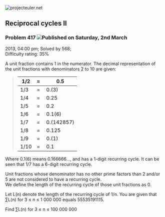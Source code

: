 ![projecteuler.net](images/print_page_logo.png)

## Reciprocal cycles II

### Problem 417 ![](images/icon_info.png)Published on Saturday, 2nd March
2013, 04:00 pm; Solved by 568;  
Difficulty rating: 35%

A unit fraction contains 1 in the numerator. The decimal representation of the
unit fractions with denominators 2 to 10 are given:

> 1/2| = | 0.5  
> ---|---|---  
> 1/3| = | 0.(3)  
> 1/4| = | 0.25  
> 1/5| = | 0.2  
> 1/6| = | 0.1(6)  
> 1/7| = | 0.(142857)  
> 1/8| = | 0.125  
> 1/9| = | 0.(1)  
> 1/10| = | 0.1  
  
Where 0.1(6) means 0.166666..., and has a 1-digit recurring cycle. It can be
seen that 1/7 has a 6-digit recurring cycle.

Unit fractions whose denominator has no other prime factors than 2 and/or 5
are not considered to have a recurring cycle.  
We define the length of the recurring cycle of those unit fractions as 0.

Let L(n) denote the length of the recurring cycle of 1/n. You are given that
∑L(n) for 3 ≤ n ≤ 1 000 000 equals 55535191115.

Find ∑L(n) for 3 ≤ n ≤ 100 000 000

  
  

